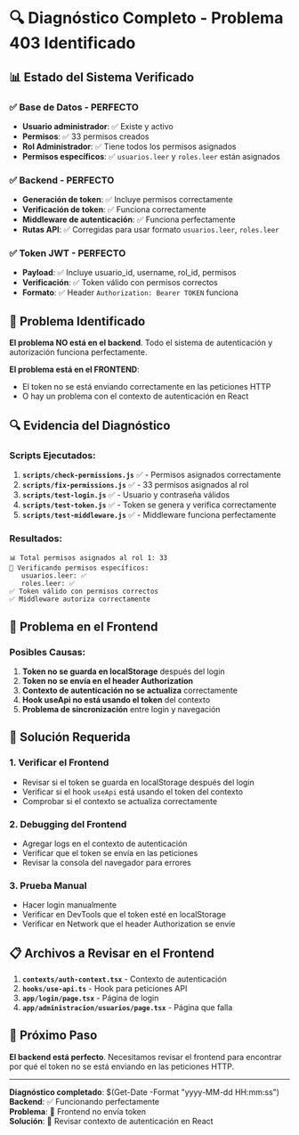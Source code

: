 # 🔍 Diagnóstico Completo - Problema 403 Identificado

## 📊 **Estado del Sistema Verificado**

### ✅ **Base de Datos - PERFECTO**
- **Usuario administrador**: ✅ Existe y activo
- **Permisos**: ✅ 33 permisos creados
- **Rol Administrador**: ✅ Tiene todos los permisos asignados
- **Permisos específicos**: ✅ `usuarios.leer` y `roles.leer` están asignados

### ✅ **Backend - PERFECTO**
- **Generación de token**: ✅ Incluye permisos correctamente
- **Verificación de token**: ✅ Funciona correctamente
- **Middleware de autenticación**: ✅ Funciona perfectamente
- **Rutas API**: ✅ Corregidas para usar formato `usuarios.leer`, `roles.leer`

### ✅ **Token JWT - PERFECTO**
- **Payload**: ✅ Incluye usuario_id, username, rol_id, permisos
- **Verificación**: ✅ Token válido con permisos correctos
- **Formato**: ✅ Header `Authorization: Bearer TOKEN` funciona

## 🎯 **Problema Identificado**

**El problema NO está en el backend**. Todo el sistema de autenticación y autorización funciona perfectamente.

**El problema está en el FRONTEND**:
- El token no se está enviando correctamente en las peticiones HTTP
- O hay un problema con el contexto de autenticación en React

## 🔍 **Evidencia del Diagnóstico**

### Scripts Ejecutados:
1. **`scripts/check-permissions.js`** ✅ - Permisos asignados correctamente
2. **`scripts/fix-permissions.js`** ✅ - 33 permisos asignados al rol
3. **`scripts/test-login.js`** ✅ - Usuario y contraseña válidos
4. **`scripts/test-token.js`** ✅ - Token se genera y verifica correctamente
5. **`scripts/test-middleware.js`** ✅ - Middleware funciona perfectamente

### Resultados:
```
📊 Total permisos asignados al rol 1: 33
🎯 Verificando permisos específicos:
   usuarios.leer: ✅
   roles.leer: ✅
✅ Token válido con permisos correctos
✅ Middleware autoriza correctamente
```

## 🚨 **Problema en el Frontend**

### Posibles Causas:
1. **Token no se guarda en localStorage** después del login
2. **Token no se envía en el header Authorization**
3. **Contexto de autenticación no se actualiza** correctamente
4. **Hook useApi no está usando el token** del contexto
5. **Problema de sincronización** entre login y navegación

## 🔧 **Solución Requerida**

### 1. Verificar el Frontend
- Revisar si el token se guarda en localStorage después del login
- Verificar si el hook `useApi` está usando el token del contexto
- Comprobar si el contexto se actualiza correctamente

### 2. Debugging del Frontend
- Agregar logs en el contexto de autenticación
- Verificar que el token se envía en las peticiones
- Revisar la consola del navegador para errores

### 3. Prueba Manual
- Hacer login manualmente
- Verificar en DevTools que el token esté en localStorage
- Verificar en Network que el header Authorization se envíe

## 📋 **Archivos a Revisar en el Frontend**

1. **`contexts/auth-context.tsx`** - Contexto de autenticación
2. **`hooks/use-api.ts`** - Hook para peticiones API
3. **`app/login/page.tsx`** - Página de login
4. **`app/administracion/usuarios/page.tsx`** - Página que falla

## 🎯 **Próximo Paso**

**El backend está perfecto**. Necesitamos revisar el frontend para encontrar por qué el token no se está enviando en las peticiones HTTP.

---

**Diagnóstico completado**: $(Get-Date -Format "yyyy-MM-dd HH:mm:ss")  
**Backend**: ✅ Funcionando perfectamente  
**Problema**: 🎯 Frontend no envía token  
**Solución**: 🔧 Revisar contexto de autenticación en React
